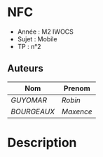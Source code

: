 # NFC

- Année : M2 IWOCS
- Sujet : Mobile
- TP : n°2

## Auteurs

|Nom|Prenom|
|--|--|
| *GUYOMAR* | *Robin*|
| *BOURGEAUX* | *Maxence*|

# Description

